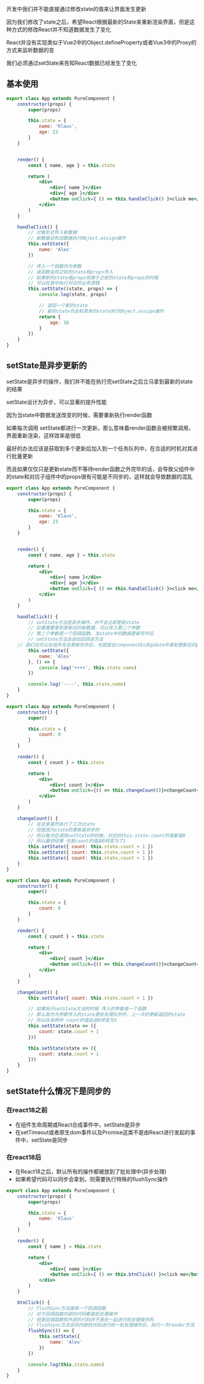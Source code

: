 开发中我们并不能直接通过修改state的值来让界面发生更新

因为我们修改了state之后，希望React根据最新的State来重新渲染界面，但是这种方式的修改React并不知道数据发生了变化

React并没有实现类似于Vue2中的Object.defineProperty或者Vue3中的Proxy的方式来监听数据的变

我们必须通过setState来告知React数据已经发生了变化



## 基本使用

```jsx
export class App extends PureComponent {
	constructor(props) {
		super(props)

		this.state = {
			name: 'Klaus',
			age: 23
		}
	}


	render() {
		const { name, age } = this.state

		return (
			<div>
				<div>{ name }</div>
				<div>{ age }</div>
				<button onClick={ () => this.handleClick() }>click me</button>
			</div>
		)
	}

	handleClick() {
		// 对象形式传入新数据
		// 新数据会和旧数据执行Object.assign操作
		this.setState({
			name: 'Alex'
		})

		// 传入一个函数作为参数
		// 该函数会将之前的state和props传入
		// 如果新的state或props依赖于之前的state和props的时候
		// 可以在其中执行对应的业务逻辑
		this.setState((state, props) => {
			console.log(state, props)

			// 返回一个新的state
			// 新的state也会和原本的state执行Object.assign操作
			return {
				age: 18
			}
		})
	}
}
```



## setState是异步更新的

setState是异步的操作，我们并不能在执行完setState之后立⻢拿到最新的state的结果

setState设计为异步，可以显著的提升性能

因为当state中数据发送改变的时候，需要重新执行render函数

如果每次调用 setState都进行一次更新，那么意味着render函数会被频繁调用，界面重新渲染，这样效率是很低

最好的办法应该是获取到多个更新后加入到一个任务队列中，在合适的时机对其进行批量更新

而且如果仅仅只是更新state而不等待render函数之外完毕的话，会导致父组件中的state和对应子组件中的props很有可能是不同步的，这样就会导致数据的混乱

```jsx
export class App extends PureComponent {
	constructor(props) {
		super(props)

		this.state = {
			name: 'Klaus',
			age: 23
		}
	}


	render() {
		const { name, age } = this.state

		return (
			<div>
				<div>{ name }</div>
				<div>{ age }</div>
				<button onClick={ () => this.handleClick() }>click me</button>
			</div>
		)
	}

	handleClick() {
		// setState方法是异步操作，并不会立即更新state
		// 如果需要拿到更新后的新数据，可以传入第二个参数
		// 第二个参数是一个回调函数，当state中的数据更新完毕后
		// setState方法会自动回调该方法
    // 我们也可以在组件完全更新完毕后，也就是在componentDidUpdate中拿到更新后的props和state
		this.setState({
			name: 'Alex'
		}, () => {
			console.log('++++', this.state.name)
		})

		console.log('----', this.state.name)
	}
}
```



```jsx
export class App extends PureComponent {
	constructor() {
		super()

		this.state = {
			count: 0
		}
	}

	render() {
		const { count } = this.state

		return (
			<div>
				<div>{ count }</div>
				<button onClick={() => this.changeCount()}>changeCount</button>
			</div>
		)
	}

	changeCount() {
		// 在这里虽然执行了三次state
		// 但是因为state的更新是异步的
		// 所以每次在调用setState的时候，对应的this.state.count的值都是0
		// 所以最终结果 也是count的值由0转变为了1
		this.setState({ count: this.state.count + 1 })
		this.setState({ count: this.state.count + 1 })
		this.setState({ count: this.state.count + 1 })
	}
}
```



```jsx
export class App extends PureComponent {
	constructor() {
		super()

		this.state = {
			count: 0
		}
	}

	render() {
		const { count } = this.state

		return (
			<div>
				<div>{ count }</div>
				<button onClick={() => this.changeCount()}>changeCount</button>
			</div>
		)
	}

	changeCount() {
		this.setState({ count: this.state.count + 1 })

		// 如果执行setState方法的时候 传入的参数是一个函数
		// 那么其作为参数传入的state是批处理队列中，上一次的更新返回的state
		// 所以在本例中 count的值会由0转变为3
		this.setState(state => ({
			count: state.count + 1
		}))

		this.setState(state => ({
			count: state.count + 1
		}))
	}
}
```



## setState什么情况下是同步的

### 在react18之前

+ 在组件生命周期或React合成事件中，setState是异步
+ 在setTimeout或者原生dom事件以及Promise这类不是由React进行发起的事件中，setState是同步



### 在react18后

+ 在React18之后，默认所有的操作都被放到了批处理中(异步处理)
+ 如果希望代码可以同步会拿到，则需要执行特殊的flushSync操作

```jsx
export class App extends PureComponent {
	constructor(props) {
		super(props)

		this.state = {
			name: 'Klaus'
		}
	}

	render() {
		const { name } = this.state

		return (
			<div>
				<div>{ name }</div>
				<button onClick={ () => this.btnClick() }>click me</button>
			</div>
		)
	}

	btnClick() {
		// flushSync方法接收一个回调函数
		// 对于回调函数内部的代码都是批处理操作
		// 但是回调函数和外部的代码并不是在一起进行批处理操作的
		// flushSync方法会将内部的代码进行统一批处理操作后，执行一次render方法
		flushSync(() => {
			this.setState({
				name: 'Alex'
			})
		})

		console.log(this.state.name)
	}
}
```